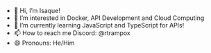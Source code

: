 - 👋 Hi, I’m Isaque!
- 👀 I’m interested in Docker, API Development and Cloud Computing
- 🌱 I’m currently learning JavaScript and TypeScript for APIs!
- 📫 How to reach me Discord: @rtrampox
- 😄 Pronouns: He/Him

<!---
rtrampox/rtrampox is a ✨ special ✨ repository because its `README.md` (this file) appears on your GitHub profile.
You can click the Preview link to take a look at your changes.
--->
